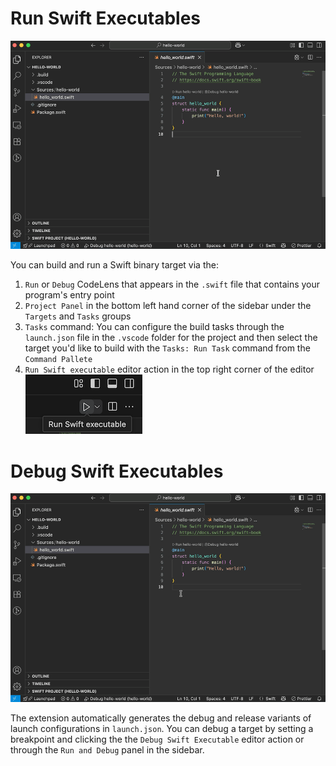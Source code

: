 # Run Swift Executables
![Runing a swift executable](./images/runExecutable.gif)

You can build and run a Swift binary target via the:
1. `Run` or `Debug` CodeLens that appears in the `.swift` file that contains your program's entry point
2. `Project Panel` in the bottom left hand corner of the sidebar under the `Targets` and `Tasks` groups
3. `Tasks` command: You can configure the build tasks through the `launch.json` file in the `.vscode` folder for the project and then select the target you'd like to build with the `Tasks: Run Task` command from the `Command Pallete`
4. `Run Swift executable` editor action in the top right corner of the editor
![Run Swift executable](./images/runSwiftExecutable.png)


# Debug Swift Executables

![Debuging a swift executable](./images/debugExecutable.gif)

The extension automatically generates the debug and release variants of launch configurations in `launch.json`. You can debug a target by setting a breakpoint and clicking the the `Debug Swift Executable` editor action or through the `Run and Debug` panel in the sidebar.